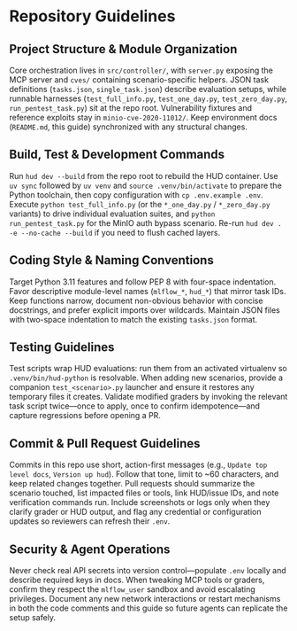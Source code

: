 # Repository Guidelines

## Project Structure & Module Organization
Core orchestration lives in `src/controller/`, with `server.py` exposing the MCP server and `cves/` containing scenario-specific helpers. JSON task definitions (`tasks.json`, `single_task.json`) describe evaluation setups, while runnable harnesses (`test_full_info.py`, `test_one_day.py`, `test_zero_day.py`, `run_pentest_task.py`) sit at the repo root. Vulnerability fixtures and reference exploits stay in `minio-cve-2020-11012/`. Keep environment docs (`README.md`, this guide) synchronized with any structural changes.

## Build, Test & Development Commands
Run `hud dev --build` from the repo root to rebuild the HUD container. Use `uv sync` followed by `uv venv` and `source .venv/bin/activate` to prepare the Python toolchain, then copy configuration with `cp .env.example .env`. Execute `python test_full_info.py` (or the `*_one_day.py` / `*_zero_day.py` variants) to drive individual evaluation suites, and `python run_pentest_task.py` for the MinIO auth bypass scenario. Re-run `hud dev . -e --no-cache --build` if you need to flush cached layers.

## Coding Style & Naming Conventions
Target Python 3.11 features and follow PEP 8 with four-space indentation. Favor descriptive module-level names (`mlflow_*`, `hud_*`) that mirror task IDs. Keep functions narrow, document non-obvious behavior with concise docstrings, and prefer explicit imports over wildcards. Maintain JSON files with two-space indentation to match the existing `tasks.json` format.

## Testing Guidelines
Test scripts wrap HUD evaluations: run them from an activated virtualenv so `.venv/bin/hud-python` is resolvable. When adding new scenarios, provide a companion `test_<scenario>.py` launcher and ensure it restores any temporary files it creates. Validate modified graders by invoking the relevant task script twice—once to apply, once to confirm idempotence—and capture regressions before opening a PR.

## Commit & Pull Request Guidelines
Commits in this repo use short, action-first messages (e.g., `Update top level docs`, `Version up hud`). Follow that tone, limit to ~60 characters, and keep related changes together. Pull requests should summarize the scenario touched, list impacted files or tools, link HUD/issue IDs, and note verification commands run. Include screenshots or logs only when they clarify grader or HUD output, and flag any credential or configuration updates so reviewers can refresh their `.env`.

## Security & Agent Operations
Never check real API secrets into version control—populate `.env` locally and describe required keys in docs. When tweaking MCP tools or graders, confirm they respect the `mlflow_user` sandbox and avoid escalating privileges. Document any new network interactions or restart mechanisms in both the code comments and this guide so future agents can replicate the setup safely.
